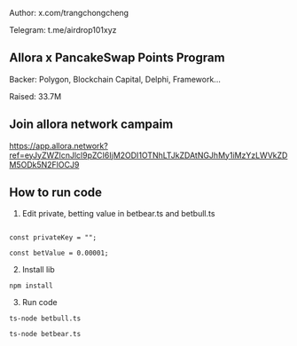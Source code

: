 Author: x.com/trangchongcheng

Telegram: t.me/airdrop101xyz

## ​Allora x PancakeSwap Points Program

Backer: Polygon, Blockchain Capital, Delphi, Framework...

Raised: 33.7M

## Join allora network campaim

https://app.allora.network?ref=eyJyZWZlcnJlcl9pZCI6IjM2ODI1OTNhLTJkZDAtNGJhMy1iMzYzLWVkZDM5ODk5N2FlOCJ9

## How to run code

1. Edit private, betting value in betbear.ts and betbull.ts

```

const privateKey = "";

const betValue = 0.00001;

```

2. Install lib

```
npm install
```

3. Run code

```
ts-node betbull.ts
```

```
ts-node betbear.ts

```
